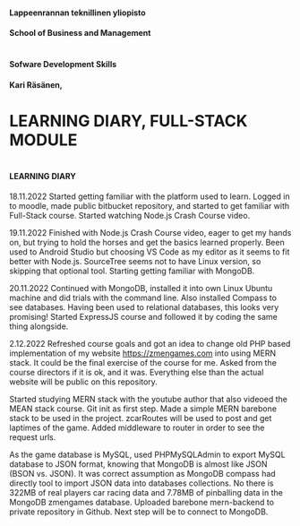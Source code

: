 #### Lappeenrannan teknillinen yliopisto ####
#### School of Business and Management ####
#
#
#### Sofware Development Skills ####
#### Kari Räsänen, <Insert student number here> ####
#
#
# LEARNING DIARY, FULL-STACK MODULE #
#
#
#### LEARNING DIARY ####

18.11.2022
Started getting familiar with the platform used to learn. Logged in to moodle, made public bitbucket
repository, and started to get familiar with Full-Stack course. Started watching Node.js Crash Course video.

19.11.2022
Finished with Node.js Crash Course video, eager to get my hands on, but trying to hold the horses
and get the basics learned properly. Been used to Android Studio but choosing VS Code as my editor
as it seems to fit better with Node.js. SourceTree seems not to have Linux version,
so skipping that optional tool. Starting getting familiar with MongoDB.

20.11.2022
Continued with MongoDB, installed it into own Linux Ubuntu machine and did trials with
the command line. Also installed Compass to see databases. Having been used to relational databases,
this looks very promising! Started ExpressJS course and followed it by coding the same thing alongside.

2.12.2022
Refreshed course goals and got an idea to change old PHP based implementation of my website
https://zmengames.com into using MERN stack. It could be the final exercise of the course for me.
Asked from the course directors if it is ok, and it was. Everything else than the actual website
will be public on this repository.

Started studying MERN stack with the youtube author that also videoed the MEAN stack course. Git init
as first step. Made a simple MERN barebone stack to be used in the project. zcarRoutes will be used
to post and get laptimes of the game. Added middleware to router in order to see the request urls.

As the game database is MySQL, used PHPMySQLAdmin to export MySQL database to JSON format, knowing
that MongoDB is almost like JSON (BSON vs. JSON). It was correct assumption as MongoDB compass had
directly tool to import JSON data into databases collections. No there is 322MB of real players car
racing data and 7.78MB of pinballing data in the MongoDB zmengames database.
Uploaded barebone mern-backend to private repository in Github. Next step will be to connect to MongoDB.
